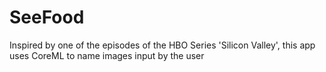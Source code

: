 # SeeFood

Inspired by one of the episodes of the HBO Series 'Silicon Valley', this app uses CoreML to name images input by the user

